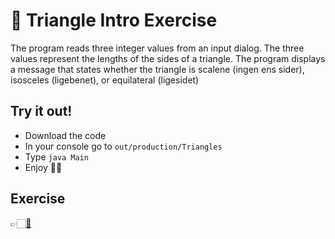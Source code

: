 # 🚀 Triangle Intro Exercise
The program reads three integer values from an input dialog. The three values represent the lengths of the sides of a triangle. The program displays a message that states whether the triangle is scalene (ingen ens sider), isosceles (ligebenet), or equilateral (ligesidet)

## Try it out!
* Download the code
* In your console go to `out/production/Triangles`
* Type `java Main`
* Enjoy 🤙🏻

## Exercise
👉🏻[📕](https://docs.google.com/document/d/1ZS6LSP4dVPHgjLFyJo1dMjcHWwbjUVtx1Nng5Hg26Tc/edit#)
